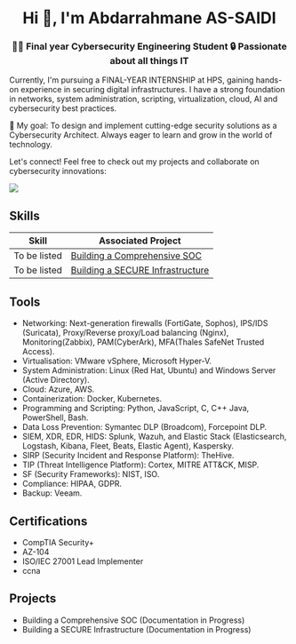 <h1 align="center">Hi 👋, I'm Abdarrahmane AS-SAIDI</h1>
<h3 align="center">👨‍💻 Final year Cybersecurity Engineering Student 🔒 Passionate about all things IT </h3> 
<!-- <p align="right"> <img src="https://komarev.com/ghpvc/?username=abdarrahmaneas-saidi&label=Profile%20views&color=0e75b6&style=flat" alt="abdarrahmaneas-saidi" /> </p> -->

Currently, I'm pursuing a FINAL-YEAR INTERNSHIP at HPS, gaining hands-on experience in securing digital infrastructures. I have a strong foundation in networks, system administration, scripting, virtualization, cloud, AI and cybersecurity best practices.

🚀 My goal: To design and implement cutting-edge security solutions as a Cybersecurity Architect. Always eager to learn and grow in the world of technology.

Let's connect! Feel free to check out my projects and collaborate on cybersecurity innovations:

<a href="https://linkedin.com/in/abdarrahmane-as-saidi"><img src="https://img.shields.io/badge/-LinkedIn-0072b1?&style=for-the-badge&logo=linkedin&logoColor=white" /></a>

## Skills

| Skill                                         | Associated Project         |
|-----------------------------------------------|----------------------------|
| To be listed          | <a href="https://google.com">Building a Comprehensive SOC</a>|
| To be listed | <a href="https://google.com">Building a SECURE Infrastructure</a>|

## Tools
- Networking: Next-generation firewalls (FortiGate, Sophos), IPS/IDS (Suricata), Proxy/Reverse proxy/Load balancing (Nginx), Monitoring(Zabbix), PAM(CyberArk), MFA(Thales SafeNet Trusted Access).
- Virtualisation: VMware vSphere, Microsoft Hyper-V.
- System Administration: Linux (Red Hat, Ubuntu) and Windows Server (Active Directory).
- Cloud: Azure, AWS.
- Containerization: Docker, Kubernetes.
- Programming and Scripting: Python, JavaScript, C, C++ Java, PowerShell, Bash.
- Data Loss Prevention: Symantec DLP (Broadcom), Forcepoint DLP.
- SIEM, XDR, EDR, HIDS: Splunk, Wazuh, and Elastic Stack (Elasticsearch, Logstash, Kibana, Fleet, Beats, Elastic Agent), Kaspersky.
- SIRP (Security Incident and Response Platform): TheHive.
- TIP (Threat Intelligence Platform): Cortex, MITRE ATT&CK, MISP.
- SF (Security Frameworks): NIST, ISO.
- Compliance: HIPAA, GDPR.
- Backup: Veeam.

## Certifications
- CompTIA Security+
- AZ-104
- ISO/IEC 27001 Lead Implementer
- ccna
<div>
  <!-- <img src="https://img.shields.io/badge/-Security%2B-FF0000?&style=for-the-badge&logo=CompTIA&logoColor=white" /> -->
</div>

## Projects
- Building a Comprehensive SOC (Documentation in Progress)
- Building a SECURE Infrastructure (Documentation in Progress)

